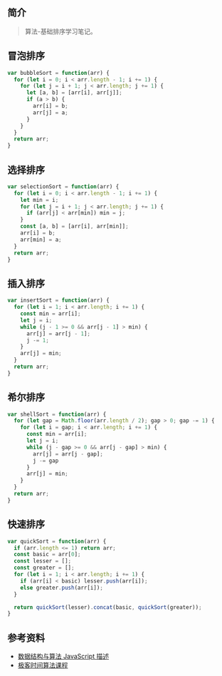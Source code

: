 ## 简介

> 算法-基础排序学习笔记。

## 冒泡排序

```js
var bubbleSort = function(arr) {
  for (let i = 0; i < arr.length - 1; i += 1) {
    for (let j = i + 1; j < arr.length; j += 1) {
      let [a, b] = [arr[i], arr[j]];
      if (a > b) {
        arr[i] = b;
        arr[j] = a;
      }
    }
  }
  return arr;
}
```

## 选择排序

```js
var selectionSort = function(arr) {
  for (let i = 0; i < arr.length - 1; i += 1) {
    let min = i;
    for (let j = i + 1; j < arr.length; j += 1) {
      if (arr[j] < arr[min]) min = j;
    }
    const [a, b] = [arr[i], arr[min]];
    arr[i] = b;
    arr[min] = a;
  }
  return arr;
}
```

## 插入排序

```js
var insertSort = function(arr) {
  for (let i = 1; i < arr.length; i += 1) {
    const min = arr[i];
    let j = i;
    while (j - 1 >= 0 && arr[j - 1] > min) {
      arr[j] = arr[j - 1];
      j -= 1;
    }
    arr[j] = min;
  }
  return arr;
}
```

## 希尔排序

```js
var shellSort = function(arr) {
  for (let gap = Math.floor(arr.length / 2); gap > 0; gap -= 1) {
    for (let i = gap; i < arr.length; i += 1) {
      const min = arr[i];
      let j = i;
      while (j - gap >= 0 && arr[j - gap] > min) {
        arr[j] = arr[j - gap];
        j -= gap
      }
      arr[j] = min;
    }
  }
  return arr;
}
```

## 快速排序

```js
var quickSort = function(arr) {
  if (arr.length <= 1) return arr;  
  const basic = arr[0];
  const lesser = [];
  const greater = [];
  for (let i = 1; i < arr.length; i += 1) {
    if (arr[i] < basic) lesser.push(arr[i]);
    else greater.push(arr[i]);
  }

  return quickSort(lesser).concat(basic, quickSort(greater));
}
```

## 参考资料

- [数据结构与算法 JavaScript 描述](https://book.douban.com/subject/25945449/)
- [极客时间算法课程](https://time.geekbang.org/course/intro/100019701)
